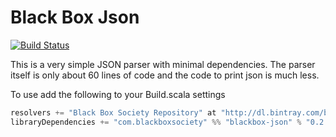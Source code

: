 Black Box Json
==============

[![Build Status](https://travis-ci.org/blackboxsociety/blackbox-json.svg?branch=master)](https://travis-ci.org/blackboxsociety/blackbox-json)

This is a very simple JSON parser with minimal dependencies. The parser itself is
only about 60 lines of code and the code to print json is much less.


To use add the following to your Build.scala settings
```scala
resolvers += "Black Box Society Repository" at "http://dl.bintray.com/blackboxsociety/releases",
libraryDependencies += "com.blackboxsociety" %% "blackbox-json" % "0.2.0"
```
